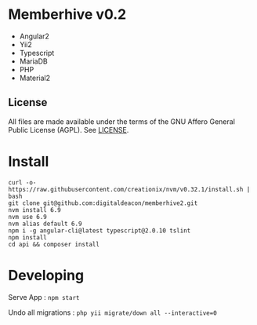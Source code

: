 # Memberhive v0.2

- Angular2
- Yii2
- Typescript
- MariaDB
- PHP
- Material2
 
## License
All files are made available under the terms of the GNU Affero General Public License (AGPL). See [LICENSE](https://github.com/digitaldeacon/memberhive2/blob/master/LICENSE).


# Install
```
curl -o- https://raw.githubusercontent.com/creationix/nvm/v0.32.1/install.sh | bash
git clone git@github.com:digitaldeacon/memberhive2.git
nvm install 6.9
nvm use 6.9
nvm alias default 6.9
npm i -g angular-cli@latest typescript@2.0.10 tslint
npm install
cd api && composer install
```

# Developing

Serve App : `npm start`

Undo all migrations : `php yii migrate/down all --interactive=0`
